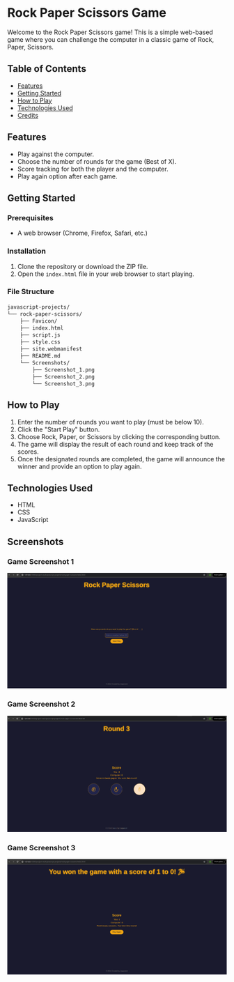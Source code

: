 # Rock Paper Scissors Game

Welcome to the Rock Paper Scissors game! This is a simple web-based game where you can challenge the computer in a classic game of Rock, Paper, Scissors.

## Table of Contents

- [Features](#features)
- [Getting Started](#getting-started)
- [How to Play](#how-to-play)
- [Technologies Used](#technologies-used)
- [Credits](#credits)

## Features

- Play against the computer.
- Choose the number of rounds for the game (Best of X).
- Score tracking for both the player and the computer.
- Play again option after each game.

## Getting Started

### Prerequisites

- A web browser (Chrome, Firefox, Safari, etc.)

### Installation

1. Clone the repository or download the ZIP file.
2. Open the `index.html` file in your web browser to start playing.

### File Structure

```
javascript-projects/
└── rock-paper-scissors/
    ├── Favicon/
    ├── index.html
    ├── script.js
    ├── style.css
    ├── site.webmanifest
    ├── README.md
    └── Screenshots/
        ├── Screenshot_1.png
        ├── Screenshot_2.png
        └── Screenshot_3.png

```

## How to Play

1. Enter the number of rounds you want to play (must be below 10).
2. Click the "Start Play" button.
3. Choose Rock, Paper, or Scissors by clicking the corresponding button.
4. The game will display the result of each round and keep track of the scores.
5. Once the designated rounds are completed, the game will announce the winner and provide an option to play again.

## Technologies Used

- HTML
- CSS
- JavaScript

## Screenshots

### Game Screenshot 1

![Game Screenshot 1](./Screenshots/Screenshot_1.png)

### Game Screenshot 2

![Game Screenshot 2](./Screenshots/Screenshot_2.png)

### Game Screenshot 3

![Game Screenshot 3](./Screenshots/Screenshot_3.png)
